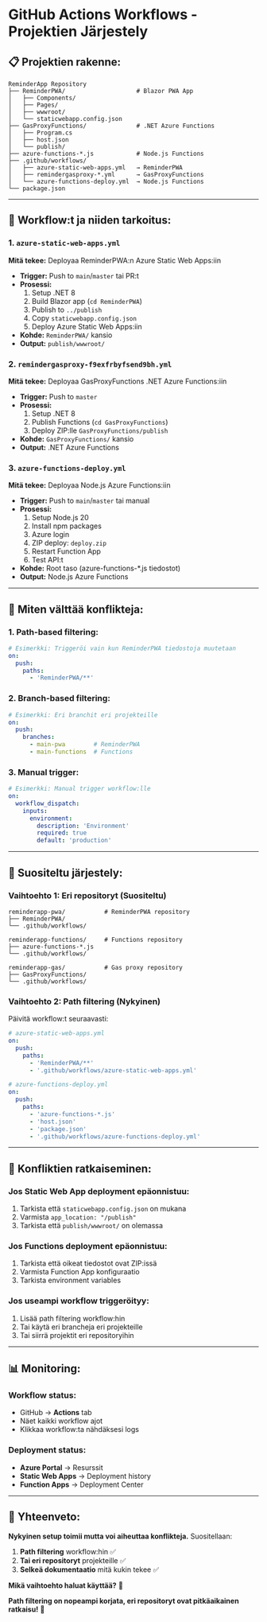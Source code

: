 # GitHub Actions Workflows - Projektien Järjestely

## 📋 **Projektien rakenne:**

```
ReminderApp Repository
├── ReminderPWA/                    # Blazor PWA App
│   ├── Components/
│   ├── Pages/
│   ├── wwwroot/
│   └── staticwebapp.config.json
├── GasProxyFunctions/              # .NET Azure Functions
│   ├── Program.cs
│   ├── host.json
│   └── publish/
├── azure-functions-*.js            # Node.js Functions
├── .github/workflows/
│   ├── azure-static-web-apps.yml   → ReminderPWA
│   ├── remindergasproxy-*.yml      → GasProxyFunctions
│   └── azure-functions-deploy.yml  → Node.js Functions
└── package.json
```

---

## 🔄 **Workflow:t ja niiden tarkoitus:**

### **1. `azure-static-web-apps.yml`**
**Mitä tekee:** Deployaa ReminderPWA:n Azure Static Web Apps:iin
- **Trigger:** Push to `main`/`master` tai PR:t
- **Prosessi:**
  1. Setup .NET 8
  2. Build Blazor app (`cd ReminderPWA`)
  3. Publish to `../publish`
  4. Copy `staticwebapp.config.json`
  5. Deploy Azure Static Web Apps:iin
- **Kohde:** `ReminderPWA/` kansio
- **Output:** `publish/wwwroot/`

### **2. `remindergasproxy-f9exfrbyfsend9bh.yml`**
**Mitä tekee:** Deployaa GasProxyFunctions .NET Azure Functions:iin
- **Trigger:** Push to `master`
- **Prosessi:**
  1. Setup .NET 8
  2. Publish Functions (`cd GasProxyFunctions`)
  3. Deploy ZIP:lle `GasProxyFunctions/publish`
- **Kohde:** `GasProxyFunctions/` kansio
- **Output:** .NET Azure Functions

### **3. `azure-functions-deploy.yml`**
**Mitä tekee:** Deployaa Node.js Azure Functions:iin
- **Trigger:** Push to `main`/`master` tai manual
- **Prosessi:**
  1. Setup Node.js 20
  2. Install npm packages
  3. Azure login
  4. ZIP deploy: `deploy.zip`
  5. Restart Function App
  6. Test API:t
- **Kohde:** Root taso (azure-functions-*.js tiedostot)
- **Output:** Node.js Azure Functions

---

## 🎯 **Miten välttää konflikteja:**

### **1. Path-based filtering:**
```yaml
# Esimerkki: Triggeröi vain kun ReminderPWA tiedostoja muutetaan
on:
  push:
    paths:
      - 'ReminderPWA/**'
```

### **2. Branch-based filtering:**
```yaml
# Esimerkki: Eri branchit eri projekteille
on:
  push:
    branches:
      - main-pwa        # ReminderPWA
      - main-functions  # Functions
```

### **3. Manual trigger:**
```yaml
# Esimerkki: Manual trigger workflow:lle
on:
  workflow_dispatch:
    inputs:
      environment:
        description: 'Environment'
        required: true
        default: 'production'
```

---

## 🚀 **Suositeltu järjestely:**

### **Vaihtoehto 1: Eri repositoryt (Suositeltu)**
```
reminderapp-pwa/           # ReminderPWA repository
├── ReminderPWA/
└── .github/workflows/

reminderapp-functions/     # Functions repository
├── azure-functions-*.js
└── .github/workflows/

reminderapp-gas/           # Gas proxy repository
├── GasProxyFunctions/
└── .github/workflows/
```

### **Vaihtoehto 2: Path filtering (Nykyinen)**
Päivitä workflow:t seuraavasti:

```yaml
# azure-static-web-apps.yml
on:
  push:
    paths:
      - 'ReminderPWA/**'
      - '.github/workflows/azure-static-web-apps.yml'
```

```yaml
# azure-functions-deploy.yml
on:
  push:
    paths:
      - 'azure-functions-*.js'
      - 'host.json'
      - 'package.json'
      - '.github/workflows/azure-functions-deploy.yml'
```

---

## 🔧 **Konfliktien ratkaiseminen:**

### **Jos Static Web App deployment epäonnistuu:**
1. Tarkista että `staticwebapp.config.json` on mukana
2. Varmista `app_location: "/publish"`
3. Tarkista että `publish/wwwroot/` on olemassa

### **Jos Functions deployment epäonnistuu:**
1. Tarkista että oikeat tiedostot ovat ZIP:issä
2. Varmista Function App konfiguraatio
3. Tarkista environment variables

### **Jos useampi workflow triggeröityy:**
1. Lisää path filtering workflow:hin
2. Tai käytä eri brancheja eri projekteille
3. Tai siirrä projektit eri repositoryihin

---

## 📊 **Monitoring:**

### **Workflow status:**
- GitHub → **Actions** tab
- Näet kaikki workflow ajot
- Klikkaa workflow:ta nähdäksesi logs

### **Deployment status:**
- **Azure Portal** → Resurssit
- **Static Web Apps** → Deployment history
- **Function Apps** → Deployment Center

---

## 🎉 **Yhteenveto:**

**Nykyinen setup toimii mutta voi aiheuttaa konflikteja.** Suositellaan:

1. **Path filtering** workflow:hin ✅
2. **Tai eri repositoryt** projekteille ✅
3. **Selkeä dokumentaatio** mitä kukin tekee ✅

**Mikä vaihtoehto haluat käyttää?** 🤔

**Path filtering on nopeampi korjata, eri repositoryt ovat pitkäaikainen ratkaisu!** 🚀
